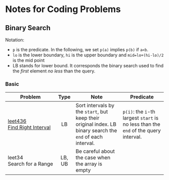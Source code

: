 # Notes for Coding Problems
## Binary Search
Notation:
- `p` is the predicate. In the following, we set `p(a)` implies `p(b)` if `a<b`.
- `lo` is the lower boundary, `hi` is the upper boundary and `mid=lo+(hi-lo)/2` is the mid point
- LB stands for lower bound. It corresponds the binary search used to find the *first* element *no less* than the query.
### Basic
|Problem|Type|Note|Predicate|
|--|:--:|--|--|
| [leet436 <br>](leetcode/leet436.cpp)[Find&nbsp;Right&nbsp;Interval](https://leetcode.com/problems/find-right-interval/description/)| LB | Sort intervals by the `start`, but keep their original index. LB binary search the `end` of each interval.| `p(i)`: the `i`-th largest `start` is no less than the `end` of the query interval.|
|leet34<br>Search&nbsp;for&nbsp;a&nbsp;Range|LB, UB|Be careful about the case when the array is empty| |



